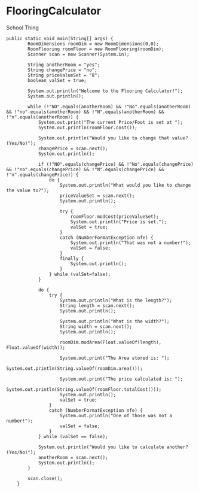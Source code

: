 # FlooringCalculator
School Thing

	public static void main(String[] args) {
			RoomDimensions roomDim = new RoomDimensions(0,0);
			RoomFlooring roomFloor = new RoomFlooring(roomDim);
			Scanner scan = new Scanner(System.in);

			String anotherRoom = "yes";
			String changePrice = "no";
			String priceValueSet = "8";
			boolean valSet = true;

			System.out.println("Welcome to the Flooring Calculator!");
			System.out.println();

			while (!"NO".equals(anotherRoom) && !"No".equals(anotherRoom) && !"no".equals(anotherRoom) && !"N".equals(anotherRoom) && !"n".equals(anotherRoom)) {
				System.out.print("The current Price/Foot is set at ");
				System.out.println(roomFloor.cost());

				System.out.println("Would you like to change that value? (Yes/No)");
				changePrice = scan.next();
				System.out.println();

				if (!"NO".equals(changePrice) && !"No".equals(changePrice) && !"no".equals(changePrice) && !"N".equals(changePrice) && !"n".equals(changePrice)) {
					do {
						System.out.println("What would you like to change the value to?");
						priceValueSet = scan.next();
						System.out.println();

						try {
							roomFloor.modCost(priceValueSet);
							System.out.println("Price is set.");
							valSet = true;
						}
						catch (NumberFormatException nfe) {
							System.out.println("That was not a number!");
							valSet = false;
						}
						finally {
							System.out.println();
						}
					} while (valSet=false);
				}

				do {
					try {
						System.out.println("What is the length?");
						String length = scan.next();
						System.out.println();

						System.out.println("What is the width?");
						String width = scan.next();
						System.out.println();

						roomDim.modArea(Float.valueOf(length), Float.valueOf(width));

						System.out.print("The Area stored is: ");
						System.out.println(String.valueOf(roomDim.area()));

						System.out.print("The price calculated is: ");
						System.out.println(String.valueOf(roomFloor.totalCost()));
						System.out.println();
						valSet = true;
					}
					catch (NumberFormatException nfe) {
						System.out.println("One of those was not a number!");
						valSet = false;
					}
				} while (valSet == false);

				System.out.println("Would you like to calculate another? (Yes/No)");
				anotherRoom = scan.next();
				System.out.println();		
			}
			
			scan.close();
		}
